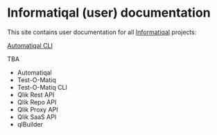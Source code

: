 # Informatiqal (user) documentation

This site contains user documentation for all [Informatiqal](https://informatiqal.com) projects:

[Automatiqal CLI](automatiqal-cli/index.md)

TBA

- Automatiqal
- Test-O-Matiq
- Test-O-Matiq CLI
- Qlik Rest API
- Qlik Repo API
- Qlik Proxy API
- Qlik SaaS API
- qlBuilder
<!-- ? Qlik API Browser -->
